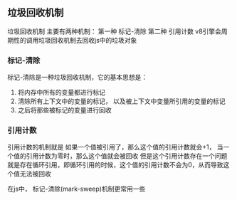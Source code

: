 ## 垃圾回收机制
垃圾回收机制 主要有两种机制：
第一种 标记-清除
第二种 引用计数
v8引擎会周期性的调用垃圾回收机制去回收js中的垃圾对象
### 标记-清除
标记-清除是一种垃圾回收机制，它的基本思想是：
1. 将内存中所有的变量都进行标记
2. 清除所有上下文中的变量的标记， 以及被上下文中变量所引用的变量的标记
3. 之后将那些被标记的变量进行回收

### 引用计数
引用计数的机制就是 如果一个值被引用了，那么这个值的引用计数就会+1， 当一个值的引用计数为零时，那么这个值就会被回收
但是这个引用计数存在一个问题 就是存在循环引用，即循环引用的时候，这个值的引用计数不会为0，从而导致这个值无法被回收

在js中， 标记-清除(mark-sweep)机制更常用一些
